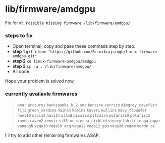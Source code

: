 # lib/firmware/amdgpu
Fix for `W: Possible missing firmware /lib/firmware/amdgpu/`

### steps to fix
- Open terminal, copy and pase these commads step by step.
- **step 1** `git clone "https://github.com/Ritwikrajsingh/linux-firmware-amdgpu.git"`
- **step 2** `cd linux-firmware-amdgpu/amdgpu`
- **step 3** `cp -a . /lib/firmware/amdgpu/`
- All done.

Hope your problem is solved now.

### currently availavle firmwares

> `amur` `arcturus` `banksbanks_k_2_smc` `bonaire` `carrizo` `dimgrey_cavefish` `fiji` `green_sardine` `hainan` `kabini` `kaveri` `mullins` `navy_flounfer` `navi10` `navi12` `navi14` `oland` `picasso` `pitcairn` `polaris10` `polaris12` `raven` `raven2` `renoir` `si58_mc` `sienna_cichlid` `stoney` `tahiti` `tonga` `topaz` `vangogh` `vega10` `vega10_acg` `vega12` `vega12_gpu` `vega20` `vegam` `verde_ce`

I'll try to add other remaining firmwares ASAP.